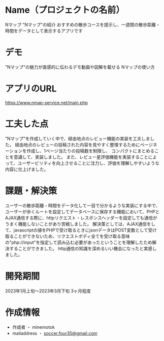 # Name（プロジェクトの名前）

Nマップ
"Nマップ"の紹介
おすすめの散歩コースを提示し、一週間の散歩距離・時間をデータとして表示するアプリです

# デモ

"Nマップ"の魅力が直感的に伝わるデモ動画や図解を載せる
Nマップの使い方


# アプリのURL

<https://www.nmap-service.net/main.php>

# 工夫した点

"Nマップ"を作成していく中で、経由地点のレビュー機能の実装を工夫しました。
経由地点のレビューの投稿された内容を見やすく整理するためにページネーションを作成し、1ページ当たりの投稿数を制限し、
コンパクトにまとめることを意識して、実装しました。
また、レビュー星評価機能を実装することによって、ユーザービリティを向上させることに注力し、評価を理解しやすいような
内容に仕上げました。

# 課題・解決策

ユーザーの散歩距離・時間をデータ化して一目で分かるような実装にする中で、ユーザーが歩くルートを設定してデータベースに保存する機能において、PHPとAJAX通信する際に、httpリクエスト・レスポンスヘッダーを設定しても通信がうまく機能しないことがあり苦戦しました。
解決策としては、AJAX通信をして、javascriptの値をPHPで受け取るときにjsonデータはPOST変数として受け取ることができないため、リクエストボディ全てを受け取る意味の"php://input"を指定して読み込む必要があったということを理解したため解決することができました。
http通信の知識を深めるいい機会になったと実感しました。

# 開発期間

2023年1月上旬～2023年3月下旬
3ヶ月程度

# 作成情報

* 作成者 ・ minemotok
* mailaddress ・ soccer.four35@gmail.com
